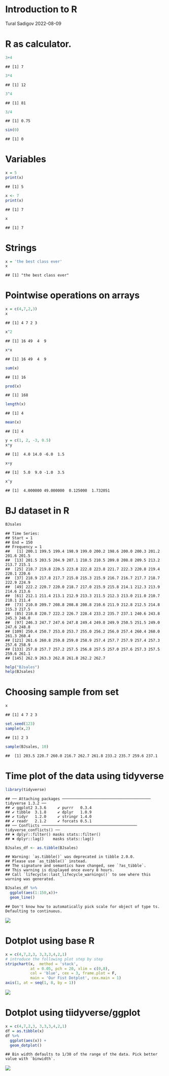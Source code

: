 Introduction to R
================
Tural Sadigov
2022-08-09

# R as calculator.

``` r
3+4
```

    ## [1] 7

``` r
3*4
```

    ## [1] 12

``` r
3^4
```

    ## [1] 81

``` r
3/4
```

    ## [1] 0.75

``` r
sin(0)
```

    ## [1] 0

# Variables

``` r
x = 5
print(x)
```

    ## [1] 5

``` r
x <- 7
print(x)
```

    ## [1] 7

``` r
x
```

    ## [1] 7

# Strings

``` r
x = 'the best class ever'
x
```

    ## [1] "the best class ever"

# Pointwise operations on arrays

``` r
x = c(4,7,2,3)
x
```

    ## [1] 4 7 2 3

``` r
x^2
```

    ## [1] 16 49  4  9

``` r
x*x
```

    ## [1] 16 49  4  9

``` r
sum(x)
```

    ## [1] 16

``` r
prod(x)
```

    ## [1] 168

``` r
length(x)
```

    ## [1] 4

``` r
mean(x)
```

    ## [1] 4

``` r
y = c(1, 2, -3, 0.5)
x*y
```

    ## [1]  4.0 14.0 -6.0  1.5

``` r
x+y
```

    ## [1]  5.0  9.0 -1.0  3.5

``` r
x^y
```

    ## [1]  4.000000 49.000000  0.125000  1.732051

# BJ dataset in R

``` r
BJsales
```

    ## Time Series:
    ## Start = 1 
    ## End = 150 
    ## Frequency = 1 
    ##   [1] 200.1 199.5 199.4 198.9 199.0 200.2 198.6 200.0 200.3 201.2 201.6 201.5
    ##  [13] 201.5 203.5 204.9 207.1 210.5 210.5 209.8 208.8 209.5 213.2 213.7 215.1
    ##  [25] 218.7 219.8 220.5 223.8 222.8 223.8 221.7 222.3 220.8 219.4 220.1 220.6
    ##  [37] 218.9 217.8 217.7 215.0 215.3 215.9 216.7 216.7 217.7 218.7 222.9 224.9
    ##  [49] 222.2 220.7 220.0 218.7 217.0 215.9 215.8 214.1 212.3 213.9 214.6 213.6
    ##  [61] 212.1 211.4 213.1 212.9 213.3 211.5 212.3 213.0 211.0 210.7 210.1 211.4
    ##  [73] 210.0 209.7 208.8 208.8 208.8 210.6 211.9 212.8 212.5 214.8 215.3 217.5
    ##  [85] 218.8 220.7 222.2 226.7 228.4 233.2 235.7 237.1 240.6 243.8 245.3 246.0
    ##  [97] 246.3 247.7 247.6 247.8 249.4 249.0 249.9 250.5 251.5 249.0 247.6 248.8
    ## [109] 250.4 250.7 253.0 253.7 255.0 256.2 256.0 257.4 260.4 260.0 261.3 260.4
    ## [121] 261.6 260.8 259.8 259.0 258.9 257.4 257.7 257.9 257.4 257.3 257.6 258.9
    ## [133] 257.8 257.7 257.2 257.5 256.8 257.5 257.0 257.6 257.3 257.5 259.6 261.1
    ## [145] 262.9 263.3 262.8 261.8 262.2 262.7

``` r
help("BJsales")
help(BJsales)
```

# Choosing sample from set

``` r
x
```

    ## [1] 4 7 2 3

``` r
set.seed(123)
sample(x,2)
```

    ## [1] 2 3

``` r
sample(BJsales, 10)
```

    ##  [1] 203.5 220.7 260.0 216.7 262.7 261.8 233.2 235.7 259.6 237.1

# Time plot of the data using tidyverse

``` r
library(tidyverse)
```

    ## ── Attaching packages ─────────────────────────────────────── tidyverse 1.3.2 ──
    ## ✔ ggplot2 3.3.6     ✔ purrr   0.3.4
    ## ✔ tibble  3.1.8     ✔ dplyr   1.0.9
    ## ✔ tidyr   1.2.0     ✔ stringr 1.4.0
    ## ✔ readr   2.1.2     ✔ forcats 0.5.1
    ## ── Conflicts ────────────────────────────────────────── tidyverse_conflicts() ──
    ## ✖ dplyr::filter() masks stats::filter()
    ## ✖ dplyr::lag()    masks stats::lag()

``` r
BJsales_df <- as.tibble(BJsales)
```

    ## Warning: `as.tibble()` was deprecated in tibble 2.0.0.
    ## Please use `as_tibble()` instead.
    ## The signature and semantics have changed, see `?as_tibble`.
    ## This warning is displayed once every 8 hours.
    ## Call `lifecycle::last_lifecycle_warnings()` to see where this warning was generated.

``` r
BJsales_df %>% 
  ggplot(aes(1:150,x))+
  geom_line()
```

    ## Don't know how to automatically pick scale for object of type ts. Defaulting to continuous.

![](Introduction-to-R_files/figure-gfm/unnamed-chunk-7-1.png)<!-- -->

# Dotplot using base R

``` r
x = c(4,7,2,3, 3,3,3,4,2,1)
# introduce the following plot step by step
stripchart(x,  method = 'stack', 
           at = 0.05, pch = 20, xlim = c(0,8),
           col = 'blue', cex = 3, frame.plot = F,
           main = 'Our Fist Dotplot', cex.main = 1)
axis(1, at = seq(1, 8, by = 1))
```

![](Introduction-to-R_files/figure-gfm/unnamed-chunk-8-1.png)<!-- -->

# Dotplot using tiidyverse/ggplot

``` r
x = c(4,7,2,3, 3,3,3,4,2,1)
df = as.tibble(x)
df %>% 
  ggplot(aes(x)) +
  geom_dotplot()
```

    ## Bin width defaults to 1/30 of the range of the data. Pick better value with `binwidth`.

![](Introduction-to-R_files/figure-gfm/unnamed-chunk-9-1.png)<!-- -->
